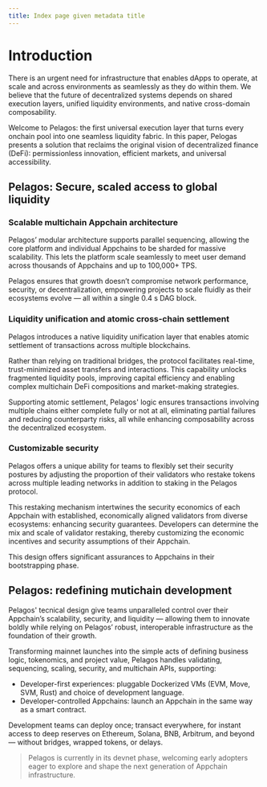 ```yaml
---
title: Index page given metadata title
---
```


# Introduction

<!-- > This page (index) renders whether part of toc file management or not -->

There is an urgent need for infrastructure that enables dApps to operate, at scale and across environments as seamlessly as they do within them. We believe that the future of decentralized systems depends on shared execution layers, unified liquidity environments, and native cross-domain composability.

Welcome to Pelagos: the first universal execution layer that turns every onchain pool into one seamless liquidity fabric. In this paper, Pelogas presents a solution that reclaims the original vision of decentralized finance (DeFi): permissionless innovation, efficient markets, and universal accessibility.

## Pelagos: Secure, scaled access to global liquidity

### Scalable multichain Appchain architecture

Pelagos’ modular architecture supports parallel sequencing, allowing the core platform and individual Appchains to be sharded for massive scalability. This lets the platform scale seamlessly to meet user demand across thousands of Appchains and up to 100,000+ TPS.

Pelagos ensures that growth doesn’t compromise network performance, security, or decentralization, empowering projects to scale fluidly as their ecosystems evolve &mdash; all within a single 0.4 s DAG block.

### Liquidity unification and atomic cross-chain settlement

Pelagos introduces a native liquidity unification layer that enables atomic settlement of transactions across multiple blockchains. 

Rather than relying on traditional bridges, the protocol facilitates real-time, trust-minimized asset transfers and interactions. This capability unlocks fragmented liquidity pools, improving capital efficiency and enabling complex multichain DeFi compositions and market-making strategies. 

Supporting atomic settlement, Pelagos' logic ensures transactions involving multiple chains either complete fully or not at all, eliminating partial failures and reducing counterparty risks, all while enhancing composability across the decentralized ecosystem.

### Customizable security

Pelagos offers a unique ability for teams to flexibly set their security postures by adjusting the proportion of their validators who restake tokens across multiple leading networks in addition to staking in the Pelagos protocol. 

This restaking mechanism intertwines the security economics of each Appchain with established, economically aligned validators from diverse ecosystems: enhancing security guarantees. Developers can determine the mix and scale of validator restaking, thereby customizing the economic incentives and security assumptions of their Appchain. 

This design offers significant assurances to Appchains in their bootstrapping phase.

## Pelagos: redefining mutichain development 

Pelagos' tecnical design give teams unparalleled control over their Appchain’s scalability, security, and liquidity &mdash; allowing them to innovate boldly while relying on Pelagos’ robust, interoperable infrastructure as the foundation of their growth.

Transforming mainnet launches into the simple acts of defining business logic, tokenomics, and project value, Pelagos handles validating, sequencing, scaling, security, and multichain APIs, supporting:

- Developer-first experiences: pluggable Dockerized VMs (EVM, Move, SVM, Rust) and choice of development language. 
- Developer-controlled Appchains: launch an Appchain in the same way as a smart contract.

Development teams can deploy once; transact everywhere, for instant access to deep reserves on Ethereum, Solana, BNB, Arbitrum, and beyond &mdash; without bridges, wrapped tokens, or delays.

> Pelagos is currently in its devnet phase, welcoming early adopters eager to explore and shape the next generation of Appchain infrastructure.
